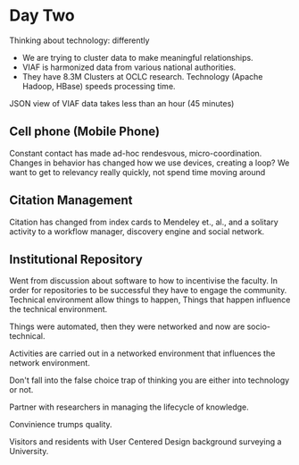 Day Two
======

Thinking about technology: differently

* We are trying to cluster data to make meaningful relationships.
* VIAF is harmonized data from various national authorities.
* They have 8.3M Clusters at OCLC research. Technology (Apache Hadoop, HBase) speeds processing time.

JSON view of VIAF data takes less than an hour (45 minutes)

Cell phone (Mobile Phone)
------------------------

Constant contact has made ad-hoc rendesvous, micro-coordination.
Changes in behavior has changed how we use devices, creating a loop? 
We want to get to relevancy really quickly, not spend time moving around 

Citation Management
-------------------

Citation has changed from index cards to Mendeley et., al., and a solitary activity to a workflow manager, discovery engine and social network.

Institutional Repository
------------------------

Went from discussion about software to how to incentivise the faculty. 
In order for repositories to be successful they have to engage the community. 
Technical environment allow things to happen, Things that happen influence the technical environment. 

Things were automated, then they were networked and now are socio-technical.

Activities are carried out in a networked environment that influences the network environment. 

Don't fall into the false choice trap of thinking you are either into technology or not. 

Partner with researchers in managing the lifecycle of knowledge. 

Convinience trumps quality. 

Visitors and residents with User Centered Design background surveying a University. 
